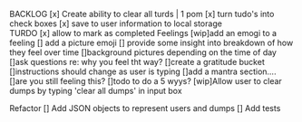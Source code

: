 BACKLOG
    [x] Create ability to clear all turds | 1 pom
    [x] turn tudo's into check boxes
    [x] save to user information to local storage    
    TURDO
       [x] allow to mark as completed
    Feelings
        [wip]add an emogi to a feeling
            [] add a picture emoji
            [] provide some insight into breakdown of how they feel over time
    []background pictures depending on the time of day
    []ask questions re: why you feel tht way?
    []create a gratitude bucket
    []instructions should change as user is typing
    []add a mantra section....
    []are you still feeling this? 
    []todo to do a 5 wyys?
    [wip]Allow user to clear dumps by typing 'clear all dumps' in input box

Refactor
   [] Add JSON objects to represent users and dumps
   [] Add tests